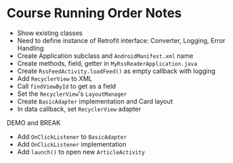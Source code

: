 # Course Running Order Notes

* Show existing classes
* Need to define instance of Retrofit interface: Converter, Logging, Error Handling
* Create Application subclass and `AndroidManifest.xml` name
* Create methods, field, getter in `MyRssReaderApplication.java`
* Create `RssFeedActivity.loadFeed()` as empty callback with logging
* Add `RecyclerView` to XML
* Call `findViewById` to get as a field
* Set the `RecyclerView`'s `LayoutManager`
* Create `BasicAdapter` implementation and Card layout
* In data callback, set `RecyclerView` adapter

DEMO and BREAK

* Add `OnClickListener` to `BasicAdapter`
* Add `OnClickListener` implementation
* Add `launch()` to open new `ArticleActivity`